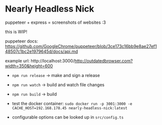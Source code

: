 # Nearly Headless Nick

puppeteer + express = screenshots of websites :3

this is WIP!

puppeteer docs: https://github.com/GoogleChrome/puppeteer/blob/3ce173c16bb9e8ae27ef148507c1bc2e1979645d/docs/api.md

example url: http://localhost:3000/http://outdatedbrowser.com?width=350&height=600

* `npm run release` -> make and sign a release
* `npm run watch` -> build and watch file changes
* `npm run build` -> build

* test the docker container: `sudo docker run -p 3001:3000 -e CACHE_HOST=192.168.178.45 nearly-headless-nick:latest`
* configurable options can be looked up in `src/config.ts`
